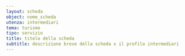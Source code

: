 ```yaml
---
layout: scheda
object: nome_scheda
utenza: intermediari
tema: turismo
tipo: servizio
title: titolo della scheda
subtitle: descrizione breve della scheda x il profilo intermediari
---
```

